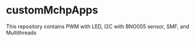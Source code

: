 # customMchpApps
This repository contains PWM with LED, I2C with BNO055 sensor, SMF, and Multithreads

